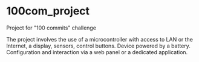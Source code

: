 # 100com_project
Project for "100 commits" challenge

The project involves the use of a microcontroller with access to LAN or the Internet, a display, sensors, control buttons. Device powered by a battery. Configuration and interaction via a web panel or a dedicated application.
